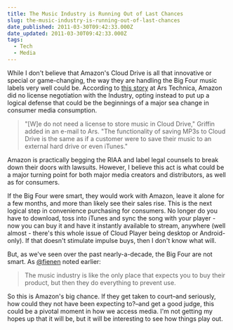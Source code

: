 ```yaml
---
title: The Music Industry is Running Out of Last Chances
slug: the-music-industry-is-running-out-of-last-chances
date_published: 2011-03-30T09:42:33.000Z
date_updated: 2011-03-30T09:42:33.000Z
tags:
  - Tech
  - Media
---
```


While I don't believe that Amazon's Cloud Drive is all that innovative or special or game-changing, the way they are handling the Big Four music labels very well could be. According to [this story](http://arst.ch/orp) at Ars Technica, Amazon did no license negotiation with the Industry, opting instead to put up a logical defense that could be the beginnings of a major sea change in consumer media consumption.

> "[W]e do not need a license to store music in Cloud Drive," Griffin added in an e-mail to Ars. "The functionality of saving MP3s to Cloud Drive is the same as if a customer were to save their music to an external hard drive or even iTunes."

Amazon is practically begging the RIAA and label legal counsels to break down their doors with lawsuits. However, I believe this act is what could be a major turning point for both major media creators and distributors, as well as for consumers.

If the Big Four were smart, they would work with Amazon, leave it alone for a few months, and more than likely see their sales rise. This is the next logical step in convenience purchasing for consumers. No longer do you have to download, toss into iTunes and sync the song with your player - now you can buy it and have it instantly available to stream, anywhere (well almost - there's this whole issue of Cloud Player being desktop or Android-only). If that doesn't stimulate impulse buys, then I don't know what will.

But, as we've seen over the past nearly-a-decade, the Big Four are not smart. As [@fienen](http://twitter.com/fienen/status/53116709862780928) noted earlier:

> The music industry is like the only place that expects you to buy their product, but then they do everything to prevent use.

So this is Amazon's big chance. If they get taken to court–and seriously, how could they not have been expecting to?–and get a good judge, this could be a pivotal moment in how we access media. I'm not getting my hopes up that it will be, but it will be interesting to see how things play out.
